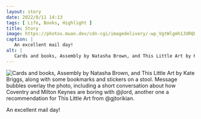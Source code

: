 ```yaml
---
layout: story
date: 2022/8/11 14:13
tags: [ Life, Books, Highlight ]
title: Story
image: https://photos.muan.dev/cdn-cgi/imagedelivery/-wp_VgtWlgmh1JURQ8t1mg/497c45b9-5448-4b62-f0d2-3073bb03e500/public
caption: |
   An excellent mail day!
alt: |
   Cards and books, Assembly by Natasha Brown, and This Little Art by Kate Briggs, along with some bookmarks and stickers on a stool. Message bubbles overlay the photo, including a short conversation about how Coventry and Milton Keynes are boring with @jlord, another one a recommendation for This Little Art from @gjtorikian.
---
```


![Cards and books, Assembly by Natasha Brown, and This Little Art by Kate Briggs, along with some bookmarks and stickers on a stool. Message bubbles overlay the photo, including a short conversation about how Coventry and Milton Keynes are boring with @jlord, another one a recommendation for This Little Art from @gjtorikian.](https://photos.muan.dev/cdn-cgi/imagedelivery/-wp_VgtWlgmh1JURQ8t1mg/497c45b9-5448-4b62-f0d2-3073bb03e500/public)

An excellent mail day!
